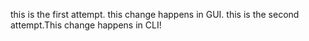 this is the first attempt. this change happens in GUI.
this is the second attempt.This change happens in CLI!

